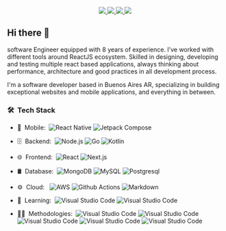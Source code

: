 <!-- ![Jacob gonzalez banner](https://i.imgur.com/13XgL11.png) -->


<p align="center">
  <a href="https://medium.com/@njacob1001">
  <img src="https://img.shields.io/badge/Medium-12100E?style=for-the-badge&logo=medium&logoColor=white" />  
  </a>
  
  <a href="https://www.linkedin.com/in/jacob-gonzalez-210b84166/">
  <img src="https://img.shields.io/badge/LinkedIn-0077B5?style=for-the-badge&logo=linkedin&logoColor=white" />  
  </a>
  
  <a href="https://stackoverflow.com/users/12686361/jacob">
  <img src="https://img.shields.io/badge/Stack_Overflow-FE7A16?style=for-the-badge&logo=stack-overflow&logoColor=white" />  
  </a>
  
  <a href="https://jacobgonzalez.dev">
  <img src="https://img.shields.io/badge/website-000000?style=for-the-badge&logo=About.me&logoColor=white" />  
  </a>
 
</p>

## Hi there 👋

software Engineer equipped with 8 years of experience. I’ve worked with different tools around ReactJS ecosystem. Skilled in designing, developing and testing multiple react based applications, always thinking about performance, architecture and good practices in all development process.

I'm a software developer based in Buenos Aires AR, specializing in building exceptional websites and mobile applications, and everything in between.

<h3> 🛠 &nbsp;Tech Stack</h3>


- 📱 &nbsp;Mobile:&nbsp;
  ![React Native](https://img.shields.io/badge/-React%20Native-0A1A2F?style=flat&logo=React&logoColor=00d8fd)
  ![Jetpack Compose](https://img.shields.io/badge/-Jetpack%20Compose-0A1A2F?style=flat&logo=Android&logoColor=3bd17d)
  
- 🗄 &nbsp;Backend:&nbsp;
  ![Node.js](https://img.shields.io/badge/-Node.js-0A1A2F?style=flat&logo=node.js)
  ![Go](https://img.shields.io/badge/-Go-0A1A2F?style=flat&logo=go)
  ![Kotlin](https://img.shields.io/badge/-Kotlin-0A1A2F?style=flat&logo=kotlin)
  
- 🌐 &nbsp;Frontend:&nbsp;
  ![React](https://img.shields.io/badge/-React-0A1A2F?style=flat&logo=react)
  ![Next.js](https://img.shields.io/badge/-Next.js-0A1A2F?style=flat&logo=next.js)
- 🛢 &nbsp;Database:&nbsp;
  ![MongoDB](https://img.shields.io/badge/-MongoDB-0A1A2F?style=flat&logo=mongodb)
  ![MySQL](https://img.shields.io/badge/-MySQL-0A1A2F?style=flat&logo=mysql&logoColor=00d8fd)
  ![Postgresql](https://img.shields.io/badge/-Postgresql-0A1A2F?style=flat&logo=postgresql)
- ⚙️ &nbsp;Cloud: &nbsp;
  ![AWS](https://img.shields.io/badge/-AWS-0A1A2F?style=flat&logo=amazon-aws)
  ![Github Actions](https://img.shields.io/badge/-Kubernetes-0A1A2F?style=flat&logo=kubernetes)
  ![Markdown](https://img.shields.io/badge/-CI/CD-0A1A2F?style=flat&logo=github)
- 📖 &nbsp;Learning:&nbsp;
  ![Visual Studio Code](https://img.shields.io/badge/-Rust-0A1A2F?style=flat&logo=rust)
  ![Visual Studio Code](https://img.shields.io/badge/-Deep%20learning-0A1A2F?style=flat&logo=tensorflow)
- 🧑‍💼 &nbsp;Methodologies:&nbsp;
  ![Visual Studio Code](https://img.shields.io/badge/-Clean%20architecture-0A1A2F?style=flat)
  ![Visual Studio Code](https://img.shields.io/badge/-DDD-0A1A2F?style=flat)
  ![Visual Studio Code](https://img.shields.io/badge/-TDD-0A1A2F?style=flat)
  ![Visual Studio Code](https://img.shields.io/badge/-SCRUM-0A1A2F?style=flat)
  ![Visual Studio Code](https://img.shields.io/badge/-Hexagonal%20architecture-0A1A2F?style=flat)
  


<br/>

<!-- icon lib: https://simpleicons.org/ -->


